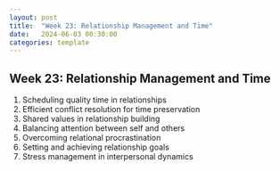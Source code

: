 ```yaml
---
layout: post
title:  "Week 23: Relationship Management and Time"
date:   2024-06-03 00:30:00
categories: template
---
```



## Week 23: Relationship Management and Time
1. Scheduling quality time in relationships
2. Efficient conflict resolution for time preservation
3. Shared values in relationship building
4. Balancing attention between self and others
5. Overcoming relational procrastination
6. Setting and achieving relationship goals
7. Stress management in interpersonal dynamics

